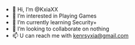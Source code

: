 - 👋 Hi, I’m @KxiaXX
- 👀 I’m interested in Playing Games
- 🌱 I’m currently learning Security+
- 💞️ I’m looking to collaborate on nothing
- 📫 U can reach me with kenrsyxia@gmail.com 

<!---
KxiaXX/KxiaXX is a ✨ special ✨ repository because its `README.md` (this file) appears on your GitHub profile.
You can click the Preview link to take a look at your changes.
--->

